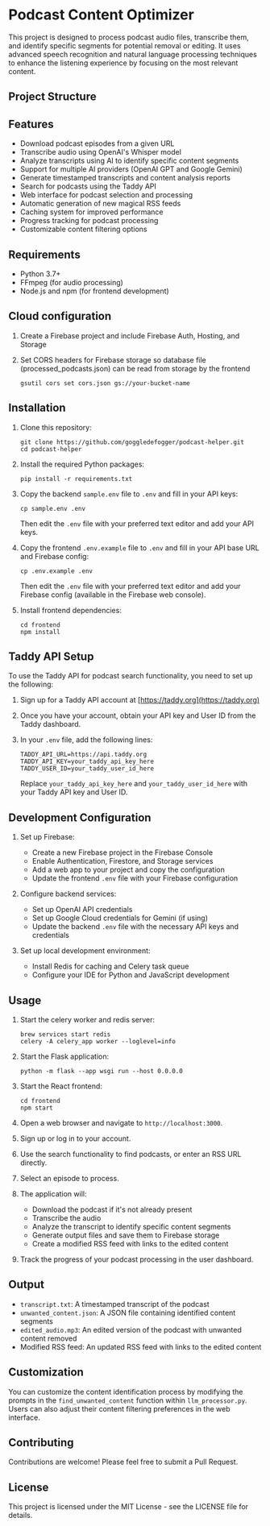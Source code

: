 # Podcast Content Optimizer

This project is designed to process podcast audio files, transcribe them, and identify specific segments for potential removal or editing. It uses advanced speech recognition and natural language processing techniques to enhance the listening experience by focusing on the most relevant content.

## Project Structure

## Features

- Download podcast episodes from a given URL
- Transcribe audio using OpenAI's Whisper model
- Analyze transcripts using AI to identify specific content segments
- Support for multiple AI providers (OpenAI GPT and Google Gemini)
- Generate timestamped transcripts and content analysis reports
- Search for podcasts using the Taddy API
- Web interface for podcast selection and processing
- Automatic generation of new magical RSS feeds
- Caching system for improved performance
- Progress tracking for podcast processing
- Customizable content filtering options

## Requirements

- Python 3.7+
- FFmpeg (for audio processing)
- Node.js and npm (for frontend development)

## Cloud configuration

1. Create a Firebase project and include Firebase Auth, Hosting, and Storage

2. Set CORS headers for Firebase storage so database file (processed_podcasts.json) can be read from storage by the frontend
   ```
   gsutil cors set cors.json gs://your-bucket-name
   ```

## Installation

1. Clone this repository:
   ```
   git clone https://github.com/goggledefogger/podcast-helper.git
   cd podcast-helper
   ```

2. Install the required Python packages:
   ```
   pip install -r requirements.txt
   ```

3. Copy the backend `sample.env` file to `.env` and fill in your API keys:
   ```
   cp sample.env .env
   ```
   Then edit the `.env` file with your preferred text editor and add your API keys.

4. Copy the frontend `.env.example` file to `.env` and fill in your API base URL and Firebase config:
   ```
   cp .env.example .env
   ```
   Then edit the `.env` file with your preferred text editor and add your Firebase config (available in the Firebase web console).

5. Install frontend dependencies:
   ```
   cd frontend
   npm install
   ```

## Taddy API Setup

To use the Taddy API for podcast search functionality, you need to set up the following:

1. Sign up for a Taddy API account at [https://taddy.org](https://taddy.org)

2. Once you have your account, obtain your API key and User ID from the Taddy dashboard.

3. In your `.env` file, add the following lines:
   ```
   TADDY_API_URL=https://api.taddy.org
   TADDY_API_KEY=your_taddy_api_key_here
   TADDY_USER_ID=your_taddy_user_id_here
   ```
   Replace `your_taddy_api_key_here` and `your_taddy_user_id_here` with your Taddy API key and User ID.

## Development Configuration

1. Set up Firebase:
   - Create a new Firebase project in the Firebase Console
   - Enable Authentication, Firestore, and Storage services
   - Add a web app to your project and copy the configuration
   - Update the frontend `.env` file with your Firebase configuration

2. Configure backend services:
   - Set up OpenAI API credentials
   - Set up Google Cloud credentials for Gemini (if using)
   - Update the backend `.env` file with the necessary API keys and credentials

3. Set up local development environment:
   - Install Redis for caching and Celery task queue
   - Configure your IDE for Python and JavaScript development

## Usage

1. Start the celery worker and redis server:
   ```
   brew services start redis
   celery -A celery_app worker --loglevel=info
   ```

2. Start the Flask application:
   ```
   python -m flask --app wsgi run --host 0.0.0.0
   ```

3. Start the React frontend:
   ```
   cd frontend
   npm start
   ```

4. Open a web browser and navigate to `http://localhost:3000`.

5. Sign up or log in to your account.

6. Use the search functionality to find podcasts, or enter an RSS URL directly.

7. Select an episode to process.

8. The application will:
   - Download the podcast if it's not already present
   - Transcribe the audio
   - Analyze the transcript to identify specific content segments
   - Generate output files and save them to Firebase storage
   - Create a modified RSS feed with links to the edited content

9. Track the progress of your podcast processing in the user dashboard.

## Output

- `transcript.txt`: A timestamped transcript of the podcast
- `unwanted_content.json`: A JSON file containing identified content segments
- `edited_audio.mp3`: An edited version of the podcast with unwanted content removed
- Modified RSS feed: An updated RSS feed with links to the edited content

## Customization

You can customize the content identification process by modifying the prompts in the `find_unwanted_content` function within `llm_processor.py`. Users can also adjust their content filtering preferences in the web interface.

## Contributing

Contributions are welcome! Please feel free to submit a Pull Request.

## License

This project is licensed under the MIT License - see the LICENSE file for details.
